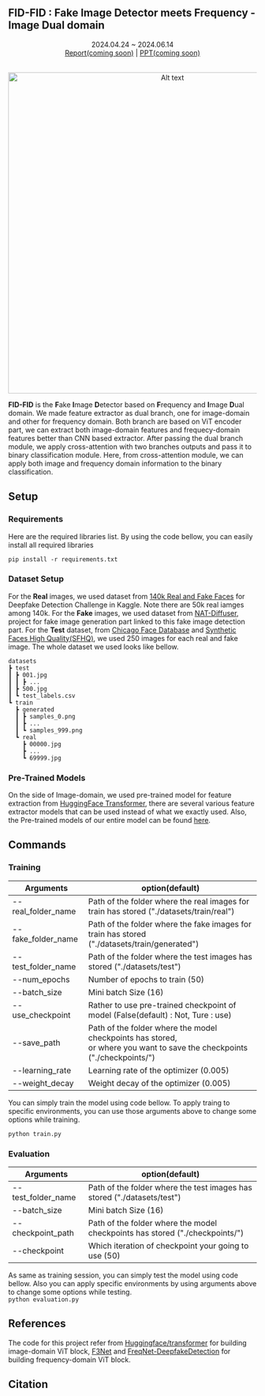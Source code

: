 ## FID-FID : Fake Image Detector meets Frequency - Image Dual domain

<!--
<p align="center">
    <img src="assets/NAT-Diffuser-logo.png" alt="Alt text" width="300">
</p>
<p align="center">
    <img src="assets/NAT-faces.png" alt="Alt text" width="800">
</p>
-->

<div align="center">
    2024.04.24 ~ 2024.06.14
</div>


<div align="center">
    <a href="">Report(coming soon)</a> | 
    <a href="">PPT(coming soon)</a>
</div>



<br>

<p align="center">
    <img src="assets/NAT-Diffuser-architecture.png" alt="Alt text" width="650">
</p>


**FID-FID** is the **F**ake **I**mage **D**etector based on **F**requency and **I**mage **D**ual domain. We made feature extractor as dual branch, one for image-domain and other for frequency domain. Both branch are based on ViT encoder part, we can extract both image-domain features and frequecy-domain features better than CNN based extractor. After passing the dual branch module, we apply cross-attention with two branches outputs and pass it to binary classification module. Here, from cross-attention module, we can apply both image and frequency domain information to the binary classification.


## Setup



### Requirements

Here are the required libraries list. By using the code bellow, you can easily install all required libraries

```
pip install -r requirements.txt
```




### Dataset Setup

For the **Real** images, we used dataset from [140k Real and Fake Faces](https://www.kaggle.com/datasets/xhlulu/140k-real-and-fake-faces?select=train.csv) for Deepfake Detection Challenge in Kaggle. Note there are 50k real iamges among 140k. For the **Fake** images, we used dataset from [NAT-Diffuser](https://github.com/justin4ai/NAT-Diffuser), project for fake image generation part linked to this fake image detection part. For the **Test** dataset, from [Chicago Face Database](https://www.chicagofaces.org/) and [Synthetic Faces High Quality(SFHQ)](https://www.kaggle.com/datasets/selfishgene/synthetic-faces-high-quality-sfhq-part-1), we used 250 images for each real and fake image.
The whole dataset we used looks like bellow.
```
datasets
┣ test
┃ ┣ 001.jpg
┃ ┃ ┣ ...
┃ ┣ 500.jpg
┃ ┗ test_labels.csv
┗ train
  ┣ generated
  ┃ ┣ samples_0.png
  ┃ ┣ ...
  ┃ ┗ samples_999.png
  ┗ real
    ┣ 00000.jpg
    ┣ ...
    ┗ 69999.jpg
```


### Pre-Trained Models
On the side of Image-domain, we used pre-trained model for feature extraction from [HuggingFace Transformer](https://github.com/huggingface/transformers/tree/v4.41.2), there are several various feature extractor models that can be used instead of what we exactly used.
Also, the Pre-trained models of our entire model can be found [here](). 


## Commands

### Training
|Arguments|option(default)|
|------|------|
|--real_folder_name|Path of the folder where the real images for train has stored ("./datasets/train/real")|
|--fake_folder_name|Path of the folder where the fake images for train has stored ("./datasets/train/generated")|
|--test_folder_name|Path of the folder where the test images has stored ("./datasets/test")|
|--num_epochs|Number of epochs to train (50)|
|--batch_size|Mini batch Size (16)|
|--use_checkpoint|Rather to use pre-trained checkpoint of model (False(default) : Not, Ture : use)|
|--save_path|Path of the folder where the model checkpoints has stored, <br> or where you want to save the checkpoints ("./checkpoints/")|
|--learning_rate|Learning rate of the optimizer (0.005)|
|--weight_decay|Weight decay of the optimizer (0.005)|

You can simply train the model using code bellow. To apply traing to specific environments, you can use those arguments above to change some options while training.   

```python train.py```

### Evaluation

|Arguments|option(default)|
|------|------|
|--test_folder_name|Path of the folder where the test images has stored ("./datasets/test")|
|--batch_size|Mini batch Size (16)|
|--checkpoint_path|Path of the folder where the model checkpoints has stored ("./checkpoints/")|
|--checkpoint|Which iteration of checkpoint your going to use (50)|

As same as training session, you can simply test the model using code bellow. Also you can apply specific environments by using arguments above to change some options while testing.  
```python evaluation.py```

<!--
### Web Demo
-->


## References

The code for this project refer from [Huggingface/transformer](https://github.com/huggingface/transformers/tree/v4.41.2/src/transformers) for building image-domain ViT block, [F3Net](https://github.com/yyk-wew/F3Net) and [FreqNet-DeepfakeDetection](https://github.com/chuangchuangtan/FreqNet-DeepfakeDetection) for building frequency-domain ViT block. 



## Citation
      

